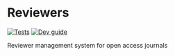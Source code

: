 # Reviewers

[![Tests](https://github.com/openjournals/reviewers/actions/workflows/tests.yml/badge.svg)](https://github.com/openjournals/reviewers/actions/workflows/tests.yml)
[![Dev guide](https://img.shields.io/badge/docs-dev%20guide-brightgreen)](https://github.com/openjournals/reviewers/blob/main/docs/dev-guide.md)

Reviewer management system for open access journals
